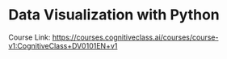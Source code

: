 # Data Visualization with Python
Course Link: https://courses.cognitiveclass.ai/courses/course-v1:CognitiveClass+DV0101EN+v1
